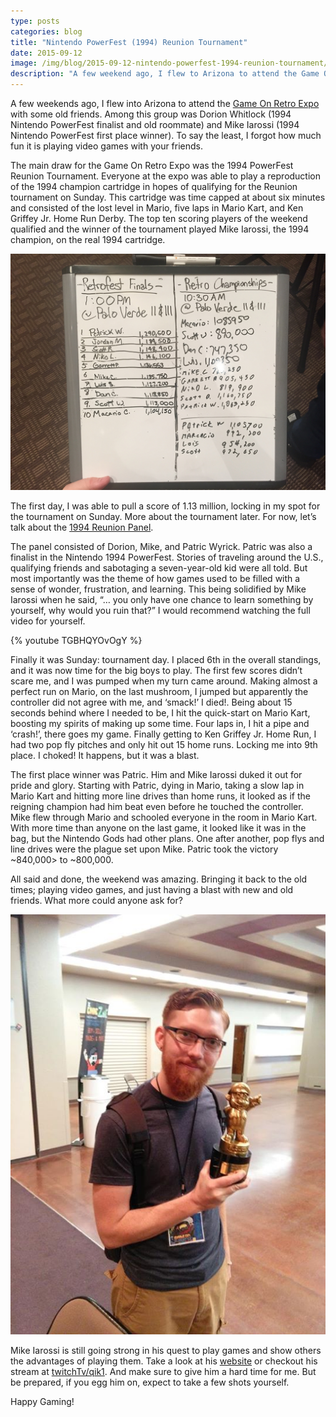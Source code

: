 ```yaml
---
type: posts
categories: blog
title: "Nintendo PowerFest (1994) Reunion Tournament"
date: 2015-09-12
image: /img/blog/2015-09-12-nintendo-powerfest-1994-reunion-tournament/main.jpg
description: "A few weekend ago, I flew to Arizona to attend the Game On Retro Expo.  I was in the Nintendo PowerFest 1994 Reunion Tournament finals..."
---
```


A few weekends ago, I flew into Arizona to attend the <a href="http://azgameonexpo.com/?utm_source=kernelcurry.com&utm_medium=referral&utm_campaign=nintendo-powerfest-1994-reunion-tournament" target="_blank">Game On Retro Expo</a> with some old friends.  Among this group was Dorion Whitlock (1994 Nintendo PowerFest finalist and old roommate) and Mike Iarossi (1994 Nintendo PowerFest first place winner).  To say the least, I forgot how much fun it is playing video games with your friends.

The main draw for the Game On Retro Expo was the 1994 PowerFest Reunion Tournament.  Everyone at the expo was able to play a reproduction of the 1994 champion cartridge in hopes of qualifying for the Reunion tournament on Sunday.  This cartridge was time capped at about six minutes and consisted of the lost level in Mario, five laps in Mario Kart, and Ken Griffey Jr. Home Run Derby.  The top ten scoring players of the weekend qualified and the winner of the tournament played Mike Iarossi, the 1994 champion, on the real 1994 cartridge.

![Qualification Scores](/img/blog/2015-09-12-nintendo-powerfest-1994-reunion-tournament/scores.jpg "1994 Nintendo PowerFest Reunion Tournament Qualification Scores")

The first day, I was able to pull a score of 1.13 million, locking in my spot for the tournament on Sunday.  More about the tournament later.  For now, let’s talk about the <a href="http://azgameonexpo.com/panels?utm_source=kernelcurry.com&utm_medium=referral&utm_campaign=nintendo-powerfest-1994-reunion-tournament#powerfest94" target="_blank">1994 Reunion Panel</a>.

The panel consisted of Dorion, Mike, and Patric Wyrick.  Patric was also a finalist in the Nintendo 1994 PowerFest.  Stories of traveling around the U.S., qualifying friends and sabotaging a seven-year-old kid were all told.  But most importantly was the theme of how games used to be filled with a sense of wonder, frustration, and learning.  This being solidified by Mike Iarossi when he said, “… you only have one chance to learn something by yourself, why would you ruin that?”  I would recommend watching the full video for yourself.

{% youtube TGBHQYOvOgY %}

Finally it was Sunday: tournament day.  I placed 6th in the overall standings, and it was now time for the big boys to play.  The first few scores didn’t scare me, and I was pumped when my turn came around.  Making almost a perfect run on Mario, on the last mushroom, I jumped but apparently the controller did not agree with me, and ‘smack!’ I died!. Being about 15 seconds behind where I needed to be, I hit the quick-start on Mario Kart, boosting my spirits of making up some time.  Four laps in, I hit a pipe and ‘crash!’, there goes my game.  Finally getting to Ken Griffey Jr. Home Run, I had two pop fly pitches and only hit out 15 home runs.  Locking me into 9th place.  I choked! It happens, but it was a blast.

The first place winner was Patric.  Him and Mike Iarossi duked it out for pride and glory.  Starting with Patric, dying in Mario, taking a slow lap in Mario Kart and hitting more line drives than home runs, it looked as if the reigning champion had him beat even before he touched the controller.  Mike flew through Mario and schooled everyone in the room in Mario Kart.  With more time than anyone on the last game, it looked like it was in the bag, but the Nintendo Gods had other plans.  One after another, pop flys and line drives were the plague set upon Mike.  Patric took the victory ~840,000> to ~800,000.

All said and done, the weekend was amazing.  Bringing it back to the old times; playing video games, and just having a blast with new and old friends.  What more could anyone ask for?

![1994 Nintendo PowerFest Trophy](/img/blog/2015-09-12-nintendo-powerfest-1994-reunion-tournament/end.jpg "Holding 1994 Nintendo PowerFest Trophy")

Mike Iarossi is still going strong in his quest to play games and show others the advantages of playing them.  Take a look at his <a href="http://qik1.com/?utm_source=kernelcurry.com&utm_medium=referral&utm_campaign=nintendo-powerfest-1994-reunion-tournament" target="_blank">website</a> or checkout his stream at <a href="http://www.twitch.tv/qik1?utm_source=kernelcurry.com&utm_medium=referral&utm_campaign=nintendo-powerfest-1994-reunion-tournament" target="_blank">twitchTv/qik1</a>.  And make sure to give him a hard time for me.  But be prepared, if you egg him on, expect to take a few shots yourself.

Happy Gaming!
